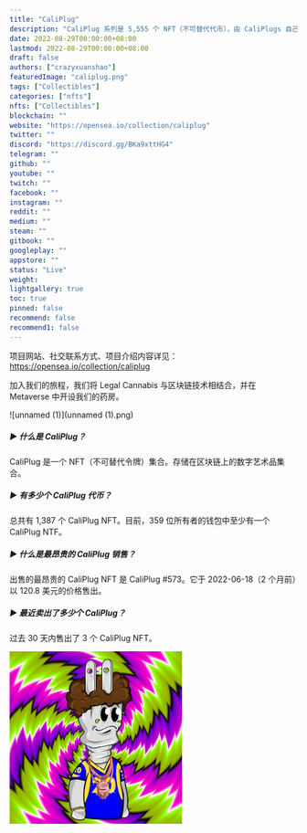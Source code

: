 ```yaml
---
title: "CaliPlug"
description: "CaliPlug 系列是 5,555 个 NFT（不可替代代币），由 CaliPlugs 自己的 Inovatela 和 CaliPlug 设计团队绘制的 200 多个特征组成"
date: 2022-08-29T00:00:00+08:00
lastmod: 2022-08-29T00:00:00+08:00
draft: false
authors: ["crazyxuanshao"]
featuredImage: "caliplug.png"
tags: ["Collectibles"]
categories: ["nfts"]
nfts: ["Collectibles"]
blockchain: ""
website: "https://opensea.io/collection/caliplug"
twitter: ""
discord: "https://discord.gg/BKa9xttHG4"
telegram: ""
github: ""
youtube: ""
twitch: ""
facebook: ""
instagram: ""
reddit: ""
medium: ""
steam: ""
gitbook: ""
googleplay: ""
appstore: ""
status: "Live"
weight: 
lightgallery: true
toc: true
pinned: false
recommend: false
recommend1: false
---
```

项目网站、社交联系方式、项目介绍内容详见：https://opensea.io/collection/caliplug



加入我们的旅程，我们将 Legal Cannabis 与区块链技术相结合，并在 Metaverse 中开设我们的药房。

![unnamed (1)](unnamed (1).png)

##### ▶ 什么是 CaliPlug？

CaliPlug 是一个 NFT（不可替代令牌）集合。存储在区块链上的数字艺术品集合。

##### ▶ 有多少个 CaliPlug 代币？

总共有 1,387 个 CaliPlug NFT。目前，359 位所有者的钱包中至少有一个 CaliPlug NTF。

##### ▶ 什么是最昂贵的 CaliPlug 销售？

出售的最昂贵的 CaliPlug NFT 是 CaliPlug #573。它于 2022-06-18（2 个月前）以 120.8 美元的价格售出。

##### ▶ 最近卖出了多少个 CaliPlug？

过去 30 天内售出了 3 个 CaliPlug NFT。

![unnamed](unnamed.png)